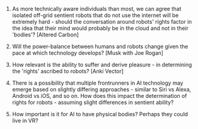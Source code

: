 1. As more technically aware individuals than most, we can agree that isolated off-grid sentient robots that do not use the internet will be extremely hard - should the conversation around robots' rights factor in the idea that their mind would probably be in the cloud and not in their 'bodies'? [Altered Carbon]

2. Will the power-balance between humans and robots change given the pace at which technology develops? [Musk with Joe Rogan]

3. How relevant is the ability to suffer and derive pleasure - in determining the 'rights' ascribed to robots? [Anki Vector]

4. There is a possibility that multiple frontrunners in AI technology may emerge based on slightly differing approaches - similar to Siri vs Alexa, Android vs iOS, and so on. How does this impact the determination of rights for robots - assuming slight differences in sentient ability?

5. How important is it for AI to have physical bodies? Perhaps they could live in VR?
